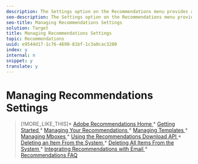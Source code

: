 ```yaml
---
description: The Settings option on the Recommendations menu provides access to Recommendations settings.
seo-description: The Settings option on the Recommendations menu provides access to Recommendations settings.
seo-title: Managing Recommendations Settings
solution: Target
title: Managing Recommendations Settings
topic: Recommendations
uuid: e9544d17-1c76-4690-81bf-1c3a0cac3280
index: y
internal: n
snippet: y
translate: y
---
```


# Managing Recommendations Settings


>[!MORE_LIKE_THIS]* [ Adobe Recommendations Home ](recs_home.md#topic_74F655D8648E4586BCCFD789E60D13CE)* [ Getting Started ](c_gettingstarted_recs.md#concept_CCF04F19782145099178353D37517D9E)* [ Managing Your Recommendations ](c_rec_mng_recs.md#concept_8BD886F4E0954B46B8EC0EA4626A00E1)* [ Managing Templates ](c_Managing_Templates.md#concept_C3A712A99D47406C855955161DB699A1)* [ Managing Mboxes ](c_Managing_Mboxes.md#concept_B2EE9F6FDDD74A5AAAE6D14C263BCDEB)* [ Using the Recommendations Download API ](r_Using_the_Recommendations_Download_API.md#reference_09DA9D1AB3884CEC9144C7BDD07AB30A)* [ Deleting an Item From the System ](r_Deleting_an_Item_From_the_System.md#reference_9D644188516045E295DD69065118ED2D)* [ Deleting All Items From the System ](r_Deleting_All_Items_From_the_System.md#reference_A916F48DE01E41DA81F2C35AF2A5E58F)* [ Integrating Recommendations with Email ](r_Integrating_Recommendations_with_Email.md#reference_256B16C894864F24AF970E43DC174420)* [ Recommendations FAQ ](r_Recommendations_FAQ.md#reference_72906D385558428C8190721E2E437855)